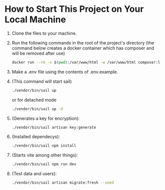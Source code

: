 # How to Start This Project on Your Local Machine

1. Clone the files to your machine.

2. Run the following commands in the root of the project's directory
   (the command below creates a docker container which has composer and will be removed after use)

    ```bash
    docker run --rm -v $(pwd):/var/www/html -w /var/www/html composer:latest install
    ```

3. Make a .env file using the contents of .env.example.

4. (This command will start sail)

    ```bash
    ./vendor/bin/sail up
    ```

    or for detached mode

    ```bash
    ./vendor/bin/sail up -d
    ```

5. (Generates a key for encryption):

    ```bash
    ./vendor/bin/sail artisan key:generate
    ```

6. (Installed dependecys):

    ```bash
    ./vendor/bin/sail npm install
    ```

7. (Starts vite among other things):

    ```bash
    ./vendor/bin/sail npm run dev
    ```

8. (Test data and users):
    ```bash
    ./vendor/bin/sail artisan migrate:fresh --seed
    ```
